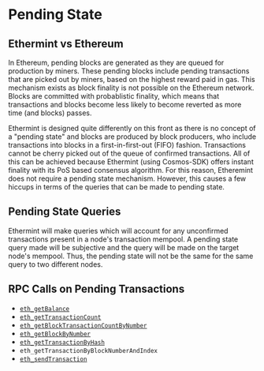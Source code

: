 <!--
order: 6
-->

# Pending State

## Ethermint vs Ethereum

In Ethereum, pending blocks are generated as they are queued for production by miners. These pending blocks include pending transactions that are picked out by miners, based on the highest reward paid in gas. This mechanism exists as block finality is not possible on the Ethereum network. Blocks are committed with probablistic finality, which means that transactions and blocks become less likely to become reverted as more time (and blocks) passes.

Ethermint is designed quite differently on this front as there is no concept of a "pending state" and blocks are produced by block producers, who include transactions into blocks in a first-in-first-out (FIFO) fashion. Transactions cannot be cherry picked out of the queue of confirmed transactions. All of this can be achieved because Ethermint (using Cosmos-SDK) offers instant finality with its PoS based consensus algorithm. For this reason, Etheremint does not require a pending state mechanism. However, this causes a few hiccups in terms of the queries that can be made to pending state.

## Pending State Queries

Ethermint will make queries which will account for any unconfirmed transactions present in a node's transaction mempool. A pending state query made will be subjective and the query will be made on the target node's mempool. Thus, the pending state will not be the same for the same query to two different nodes.

## RPC Calls on Pending Transactions

- [`eth_getBalance`](https://github.com/cosmos/ethermint/blob/development/docs/basics/json_rpc.md#eth_getbalance)
- [`eth_getTransactionCount`](https://github.com/cosmos/ethermint/blob/development/docs/basics/json_rpc.md#eth_gettransactioncount)
- [`eth_getBlockTransactionCountByNumber`](https://github.com/cosmos/ethermint/blob/development/docs/basics/json_rpc.md#eth_getblocktransactioncountbynumber)
- [`eth_getBlockByNumber`](https://github.com/cosmos/ethermint/blob/development/docs/basics/json_rpc.md#eth_getblockbynumber)
- [`eth_getTransactionByHash`](https://github.com/cosmos/ethermint/blob/development/docs/basics/json_rpc.md#eth_gettransactionbyhash)
- `eth_getTransactionByBlockNumberAndIndex`
- [`eth_sendTransaction`](https://github.com/cosmos/ethermint/blob/development/docs/basics/json_rpc.md#eth_sendtransaction)


